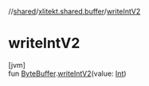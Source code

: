 //[shared](../../index.md)/[xlitekt.shared.buffer](index.md)/[writeIntV2](write-int-v2.md)

# writeIntV2

[jvm]\
fun [ByteBuffer](https://docs.oracle.com/javase/8/docs/api/java/nio/ByteBuffer.html).[writeIntV2](write-int-v2.md)(value: [Int](https://kotlinlang.org/api/latest/jvm/stdlib/kotlin/-int/index.html))
